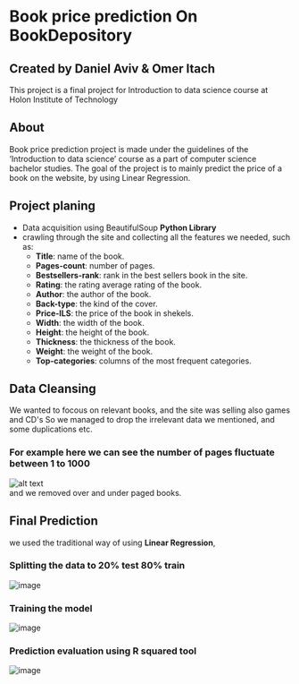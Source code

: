 # Book price prediction On BookDepository
## Created by Daniel Aviv &amp; Omer Itach
This project is a final project for Introduction to data science course at Holon Institute of Technology
## About
Book price prediction project is made under the guidelines of the ‘Introduction to data science’ course as a part of computer science bachelor studies.
The goal of the project is to mainly predict the price of a book on the website, by using Linear Regression.
## Project planing
* Data acquisition using BeautifulSoup **Python Library**
* crawling through the site and collecting all the features we needed, such as:
  * **Title**: name of the book.
  * **Pages-count**: number of pages.
  * **Bestsellers-rank**: rank in the best sellers book in the site.
  * **Rating**: the rating average rating of the book.
  * **Author**: the author of the book.
  * **Back-type**: the kind of the cover.
  * **Price-ILS**: the price of the book in shekels. 
  * **Width**: the width of the book.
  * **Height**: the height of the book.
  * **Thickness**: the thickness of the book.
  * **Weight**: the weight of the book.
  * **Top-categories**: columns of the most frequent categories.
## Data Cleansing
We wanted to focous on relevant books, and the site was selling also games and CD's
So we managed to drop the irrelevant data we mentioned, and some duplications etc.
### For example here we can see the number of pages fluctuate between 1 to 1000
![alt text](https://i.ibb.co/ScGhRLB/download.png) <br>
and we removed over and under paged books.

## Final Prediction
we used the traditional way of using **Linear Regression**,<br>
### Splitting the data to 20% test 80% train
![image](https://user-images.githubusercontent.com/76743397/181753837-7724c8db-f41f-43da-a347-6e91ec5425ba.png)
### Training the model
![image](https://user-images.githubusercontent.com/76743397/181753880-7c2f5499-3ef9-4dd3-95ae-2288cd3a0196.png)
### Prediction evaluation using R squared tool
![image](https://user-images.githubusercontent.com/76743397/181754027-d703c323-f997-4366-b75c-29e76292b37c.png)
